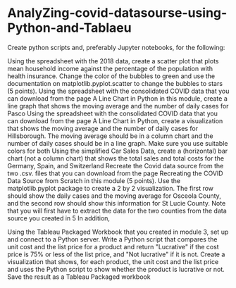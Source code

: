 # AnalyZing-covid-datasourse-using-Python-and-Tablaeu

Create python scripts and, preferably Jupyter notebooks, for the following:

Using the spreadsheet with the 2018 data, create a scatter plot that plots mean household income against the percentage of the population with health insurance.  Change the color of the bubbles to green and use the documentation on matplotlib.pyplot.scatter to change the bubbles to stars (5 points).
Using the spreadsheet with the consolidated COVID data that you can download from the page A Line Chart in Python in this module, create a line graph that shows the moving average and the number of daily cases for Pasco 
Using the spreadsheet with the consolidated COVID data that you can download from the page A Line Chart in Python, create a visualization that shows the moving average and the number of daily cases for Hillsborough.  The moving average should be in a column chart and the number of daily cases should be in a line graph.  Make sure you use suitable colors for both 
Using the simplified Car Sales Data, create a (horizontal) bar chart (not a column chart) that shows the total sales and total costs for the Germany, Spain, and Switzerland 
Recreate the Covid data source from the two .csv. files that you can download from the page Recreating the COVID Data Source from Scratch in this module (5 points).
Use the matplotlib.pyplot package to create a 2 by 2 visualization.  The first row should show the daily cases and the moving average for Osceola County, and the second row should show this information for St Lucie County.  Note that you will first have to extract the data for the two counties from the data source you created in 5 
In addition,

Using the Tableau Packaged Workbook that you created in module 3, set up and connect to a Python server.  Write a Python script that compares the unit cost and the list price for a product and return "Lucrative" if the cost price is 75% or less of the list price, and "Not lucrative" if it is not.  Create a visualization that shows, for each product, the unit cost and the list price and uses the Python script to show whether the product is lucrative or not.  Save the result as a Tableau Packaged workbook 
